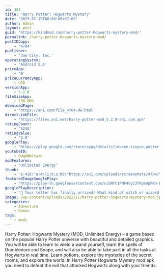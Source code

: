 ```yaml
---
id: 381
title: 'Harry Potter: Hogwarts Mystery'
date: '2023-07-19T08:00:05+07:00'
author: Admin
layout: post
guid: 'https://kindmod.com/harry-potter-hogwarts-mystery-mod/'
permalink: /harry-potter-hogwarts-mystery-mod/
postIDCopy:
    - '4704'
publisher:
    - 'Jam City, Inc.'
operatingSystem:
    - 'Android 5.0'
priceApp:
    - '0'
priceCurrencyApp:
    - USD
versionApp:
    - 5.2.0
fileSizeApp:
    - 130.0Mb
downloadPage:
    - 'https://an1.com/file_4704-dw.html'
directLinkFile:
    - 'https://files.an1.net/harry-potter-mod_5.2.0-an1.com.apk'
ratingCount:
    - '5238'
ratingValue:
    - '3.8'
googlePlay:
    - 'https://play.google.com/store/apps/details?id=com.tinyco.potter'
youtubeID:
    - OUqOWN7xwzU
modFeatures:
    - 'Unlimited Energy'
thumb:
    - 's:410:"a:4:{i:0;s:89:"https://an1.com/uploads/screenshots/4704/thumbs/harry-potter-hogwarts-mystery-521789.webp";i:1;s:89:"https://an1.com/uploads/screenshots/4704/thumbs/harry-potter-hogwarts-mystery-163237.webp";i:2;s:89:"https://an1.com/uploads/screenshots/4704/thumbs/harry-potter-hogwarts-mystery-931183.webp";i:3;s:89:"https://an1.com/uploads/screenshots/4704/thumbs/harry-potter-hogwarts-mystery-511839.webp";}";'
featuredImageGooglePlay:
    - 'https://play-lh.googleusercontent.com/nidMfC1PNF4Vy2JTFpm9pPKh-LMP_CwuKR8-qzrmFeNNiA3fSDedoE8GB1TUV42rVQ'
googlePlayDescription:
    - '🦉 Your letter has finally arrived! What kind of witch or wizard will you be? A heroic Gryffindor? A cunning Slytherin? A clever Ravenclaw? A loyal Hufflepuff? Put on the Sorting Hat, and YOU decide! 🎓 With countless choices, you’ll be able to carve out your own unique path in Harry Potter: Hogwarts Mystery. 📬This is YOUR Hogwarts journey. Whether you’re mastering powerful spells with Dumbledore, brewing potions with Snape, discovering a never-before-seen mystery at Hogwarts, forging alliances with new friends, or duelling your rivals, there’s always something new to explore! As part of WBIE’s Portkey Games label, this groundbreaking mobile game lets you choose your story at the centre of an all-new adventure in the Wizarding World.Start your very own adventure in Harry Potter: Hogwarts Mystery—an exciting role-playing game full of spells, romance, magical creatures, interactive stories, and hidden surprises! Put on the Sorting Hat, explore the Wizarding World, and choose your story in this one-of-a-kind fantasy RPG!.'
image: /wp-content/uploads/2022/11/harry-potter-hogwarts-mystery-mod.jpg
categories:
    - Adventure
    - Games
tags:
    - mods
---
```


Harry Potter: Hogwarts Mystery (MOD, Unlimited Energy) – a game based on the popular Harry Potter universe with beautiful and detailed graphics. You will be able to learn to wield a wand yourself, learn the spells of Dumbledore and Snape, and will also be able to take part in all the tasks at Hogwarts in real time. Learn potions, explore the mysteries of the secret rooms, and explore the world. In Harry Potter Hogwarts Mystery mod apk you need to defeat the evil that attacked Hogwarts along with your friends.